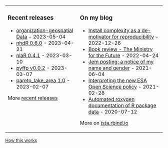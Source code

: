 
<table><tr><td valign="top">

### Recent releases
<!-- recent_releases starts -->
* [organization-geospatial Data](https://github.com/datacarpentry/organization-geospatial/releases/tag/2023.05) - 2023-05-04
* [nhdR 0.6.0](https://github.com/jsta/nhdR/releases/tag/0.6.0) - 2023-04-21
* [nlaR 0.4.1](https://github.com/jsta/nlaR/releases/tag/0.4.1) - 2023-03-10
* [pyffp v0.0.2](https://github.com/jsta/pyffp/releases/tag/v0.0.2) - 2023-03-07
* [pareto_lake_area 1.0](https://github.com/VeinsOfTheEarth/pareto_lake_area/releases/tag/1.0) - 2023-02-07
<!-- recent_releases ends -->
More [recent releases](https://github.com/jsta/jsta/blob/main/releases.md)
</td><td valign="top">

### On my blog
<!-- blog starts -->
* [Install complexity as a de-motivator for reproducibility](https://jsta.rbind.io/blog/are-r-project-dependencies-getting-more-numerous-over-time/) - 2022-12-26
* [Book review - The Ministry for the Future](https://jsta.rbind.io/blog/the-ministry-for-the-future/) - 2022-04-24
* [Jem posting: a notice of my name and gender](https://jsta.rbind.io/blog/jem-posting/) - 2021-06-04
* [Interpreting the new ESA Open Science policy](https://jsta.rbind.io/blog/esa-data-policy/) - 2021-02-28
* [Automated roxygen documentation of R package data](https://jsta.rbind.io/blog/automated-roxygen-documentation-of-r-package-data/) - 2020-07-12
<!-- blog ends -->
More on [jsta.rbind.io](https://jsta.rbind.io)
</td></tr></table>

<a href="https://simonwillison.net/2020/Jul/10/self-updating-profile-readme/">How this works</a>
